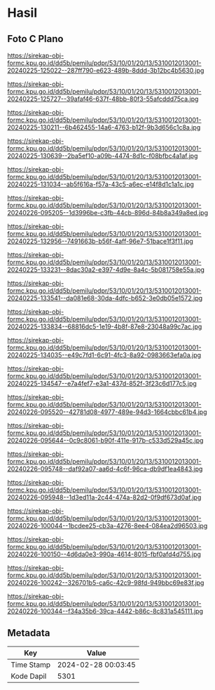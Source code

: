 # Hasil

## Foto C Plano

https://sirekap-obj-formc.kpu.go.id/dd5b/pemilu/pdpr/53/10/01/20/13/5310012013001-20240225-125022--287ff790-e623-489b-8ddd-3b12bc4b5630.jpg

https://sirekap-obj-formc.kpu.go.id/dd5b/pemilu/pdpr/53/10/01/20/13/5310012013001-20240225-125727--39afaf46-637f-48bb-80f3-55afcddd75ca.jpg

https://sirekap-obj-formc.kpu.go.id/dd5b/pemilu/pdpr/53/10/01/20/13/5310012013001-20240225-130211--6b462455-14a6-4763-b12f-9b3d656c1c8a.jpg

https://sirekap-obj-formc.kpu.go.id/dd5b/pemilu/pdpr/53/10/01/20/13/5310012013001-20240225-130639--2ba5ef10-a09b-4474-8d1c-f08bfbc4a1af.jpg

https://sirekap-obj-formc.kpu.go.id/dd5b/pemilu/pdpr/53/10/01/20/13/5310012013001-20240225-131034--ab5f616a-f57a-43c5-a6ec-e14f8d1c1a1c.jpg

https://sirekap-obj-formc.kpu.go.id/dd5b/pemilu/pdpr/53/10/01/20/13/5310012013001-20240226-095205--1d3996be-c3fb-44cb-896d-84b8a349a8ed.jpg

https://sirekap-obj-formc.kpu.go.id/dd5b/pemilu/pdpr/53/10/01/20/13/5310012013001-20240225-132956--7491663b-b56f-4aff-96e7-51bace1f3f11.jpg

https://sirekap-obj-formc.kpu.go.id/dd5b/pemilu/pdpr/53/10/01/20/13/5310012013001-20240225-133231--8dac30a2-e397-4d9e-8a4c-5b081758e55a.jpg

https://sirekap-obj-formc.kpu.go.id/dd5b/pemilu/pdpr/53/10/01/20/13/5310012013001-20240225-133541--da081e68-30da-4dfc-b652-3e0db05e1572.jpg

https://sirekap-obj-formc.kpu.go.id/dd5b/pemilu/pdpr/53/10/01/20/13/5310012013001-20240225-133834--68816dc5-1e19-4b8f-87e8-23048a99c7ac.jpg

https://sirekap-obj-formc.kpu.go.id/dd5b/pemilu/pdpr/53/10/01/20/13/5310012013001-20240225-134035--e49c7fd1-6c91-4fc3-8a92-0983663efa0a.jpg

https://sirekap-obj-formc.kpu.go.id/dd5b/pemilu/pdpr/53/10/01/20/13/5310012013001-20240225-134547--e7a4fef7-e3a1-437d-852f-3f23c6d177c5.jpg

https://sirekap-obj-formc.kpu.go.id/dd5b/pemilu/pdpr/53/10/01/20/13/5310012013001-20240226-095520--42781d08-4977-489e-94d3-1664cbbc61b4.jpg

https://sirekap-obj-formc.kpu.go.id/dd5b/pemilu/pdpr/53/10/01/20/13/5310012013001-20240226-095644--0c9c8061-b90f-411e-917b-c533d529a45c.jpg

https://sirekap-obj-formc.kpu.go.id/dd5b/pemilu/pdpr/53/10/01/20/13/5310012013001-20240226-095748--daf92a07-aa6d-4c6f-96ca-db9df1ea4843.jpg

https://sirekap-obj-formc.kpu.go.id/dd5b/pemilu/pdpr/53/10/01/20/13/5310012013001-20240226-095948--1d3ed11a-2c44-474a-82d2-0f9df673d0af.jpg

https://sirekap-obj-formc.kpu.go.id/dd5b/pemilu/pdpr/53/10/01/20/13/5310012013001-20240226-100044--1bcdee25-cb3a-4276-8ee4-084ea2d96503.jpg

https://sirekap-obj-formc.kpu.go.id/dd5b/pemilu/pdpr/53/10/01/20/13/5310012013001-20240226-100150--4d6da0e3-990a-4614-8015-fbf0afd4d755.jpg

https://sirekap-obj-formc.kpu.go.id/dd5b/pemilu/pdpr/53/10/01/20/13/5310012013001-20240226-100242--326701b5-ca6c-42c9-98fd-949bbc69e83f.jpg

https://sirekap-obj-formc.kpu.go.id/dd5b/pemilu/pdpr/53/10/01/20/13/5310012013001-20240226-100344--f34a35b6-39ca-4442-b86c-8c831a545111.jpg


## Metadata

| Key        | Value               |
| ---------- | ------------------- |
| Time Stamp | 2024-02-28 00:03:45 |
| Kode Dapil | 5301                |



